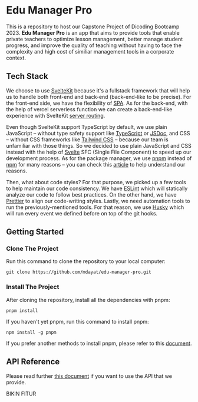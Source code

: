 # Edu Manager Pro

This is a repository to host our Capstone Project of Dicoding Bootcamp 2023. **Edu Manager Pro** is an app that aims to provide tools that enable private teachers to optimize lesson management, better manage student progress, and improve the quality of teaching without having to face the complexity and high cost of similiar management tools in a corporate context.

## Tech Stack

We choose to use [SvelteKit](https://kit.svelte.dev/) because it's a fullstack framework that will help us to handle both front-end and back-end (back-end-like to be precise). For the front-end side, we have the flexibility of [SPA](https://developer.mozilla.org/en-US/docs/Glossary/SPA). As for the back-end, with the help of vercel serverless function we can create a back-end-like experience with SvelteKit [server routing](https://kit.svelte.dev/docs/routing#server).

Even though SvelteKit support TypeScript by default, we use plain JavaScript – without type safety support like [TypeScript](https://www.typescriptlang.org/) or [JSDoc](https://jsdoc.app/), and CSS – without CSS frameworks like [Tailwind CSS](https://tailwindcss.com/) – because our team is unfamiliar with those things. So we decided to use plain JavaScript and CSS instead with the help of [Svelte](https://svelte.dev/docs/svelte-components) SFC (Single File Component) to speed up our development process. As for the package manager, we use [pnpm](https://pnpm.io/) instead of [npm](https://docs.npmjs.com/) for many reasons – you can check this [article](https://pnpm.io/motivation) to help understand our reasons.

Then, what about code styles? For that purpose, we picked up a few tools to help maintain our code consistency. We have [ESLint](https://eslint.org/) which will statically analyze our code to follow best practices. On the other hand, we have [Prettier](https://prettier.io/) to align our code-writing styles. Lastly, we need automation tools to run the previously-mentioned tools. For that reason, we use [Husky](https://typicode.github.io/husky/) which will run every event we defined before on top of the git hooks.

## Getting Started

### Clone The Project

Run this command to clone the repository to your local computer:

```shell
git clone https://github.com/mdayat/edu-manager-pro.git
```

### Install The Project

After cloning the repository, install all the dependencies with pnpm:

```shell
pnpm install
```

If you haven't yet pnpm, run this command to install pnpm:

```shell
npm install -g pnpm
```

If you prefer another methods to install pnpm, please refer to this [document](https://pnpm.io/installation).

## API Reference

Please read further [this document](docs/api/README.md) if you want to use the API that we provide.

BIKIN FITUR